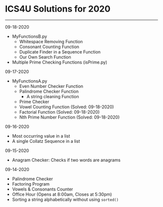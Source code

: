 # ICS4U Solutions for 2020
---

09-18-2020
- MyFunctionsB.py
    - Whitespace Removing Function
    - Consonant Counting Function
    - Duplicate Finder in a Sequence Function
    - Our Own Search Function
- Multiple Prime Checking Functions (isPrime.py)

09-17-2020
- MyFunctionsA.py
    - Even Number Checker Function
    - Palindrome Checker Function
        - A string cleaning Function
    - Prime Checker
    - Vowel Counting Function (Solved: 09-18-2020)
    - Factorial Function (Solved: 09-18-2020)
    - Nth Prime Number Function (Solved: 09-18-2020)

09-16-2020
- Most occurring value in a list
- A single Collatz Sequence in a list

09-15-2020
- Anagram Checker: Checks if two words are anagrams

09-14-2020
- Palindrome Checker
- Factoring Program
- Vowels & Consonants Counter
- Office Hour (Opens at 8:00am, Closes at 5:30pm)
- Sorting a string alphabetically without using ```sorted()```

